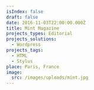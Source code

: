 ```yaml
---
isIndex: false
draft: false
date: 2016-11-03T22:00:00.000Z
title: Mint Magazine
projects_types: Editorial
projects_solutions:
  - Wordpress
projects_tags:
  - HTML
  - Stylus
place: Paris, France
image:
  src: /images/uploads/mint.jpg
---
```

